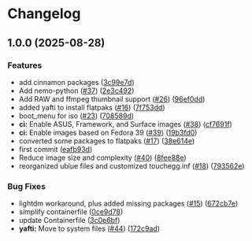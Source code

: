 # Changelog

## 1.0.0 (2025-08-28)


### Features

* add cinnamon packages ([3c99e7d](https://github.com/smCloudInTheSky/cinnamon/commit/3c99e7d987951cf10122f32f14abf38c827a71e4))
* Add nemo-python ([#37](https://github.com/smCloudInTheSky/cinnamon/issues/37)) ([2e3c492](https://github.com/smCloudInTheSky/cinnamon/commit/2e3c49223b6e2b58c85a00848463fda46be09ea0))
* Add RAW and ffmpeg thumbnail support ([#26](https://github.com/smCloudInTheSky/cinnamon/issues/26)) ([96ef0dd](https://github.com/smCloudInTheSky/cinnamon/commit/96ef0dd661c5eb51ecbf85153307c24a7c38fd53))
* added yafti to install flatpaks ([#16](https://github.com/smCloudInTheSky/cinnamon/issues/16)) ([7f753dd](https://github.com/smCloudInTheSky/cinnamon/commit/7f753dd9e029d60d466ea7eff0a01708bbf89a60))
* boot_menu for iso ([#23](https://github.com/smCloudInTheSky/cinnamon/issues/23)) ([708589d](https://github.com/smCloudInTheSky/cinnamon/commit/708589d6e02ad7131351eabdb3d8063618266ca9))
* **ci:** Enable ASUS, Framework, and Surface images ([#38](https://github.com/smCloudInTheSky/cinnamon/issues/38)) ([cf7691f](https://github.com/smCloudInTheSky/cinnamon/commit/cf7691fc11c61ef9e053fe846020db1fb189e733))
* **ci:** Enable images based on Fedora 39 ([#39](https://github.com/smCloudInTheSky/cinnamon/issues/39)) ([19b3fd0](https://github.com/smCloudInTheSky/cinnamon/commit/19b3fd047b92389b0df7be74afb5e3b93805db2c))
* converted some packages to flatpaks ([#17](https://github.com/smCloudInTheSky/cinnamon/issues/17)) ([38e614e](https://github.com/smCloudInTheSky/cinnamon/commit/38e614ebac0f06a2d971fc80a3deb7dbcd994f4e))
* first commit ([eafb93d](https://github.com/smCloudInTheSky/cinnamon/commit/eafb93dd2dda68f90c56be03d79ace848b7b6255))
* Reduce image size and complexity ([#40](https://github.com/smCloudInTheSky/cinnamon/issues/40)) ([8fee88e](https://github.com/smCloudInTheSky/cinnamon/commit/8fee88e9cc76e4e73c8b9f6cea40dc1e14dc3321))
* reorganized ublue files and customized touchegg.inf ([#18](https://github.com/smCloudInTheSky/cinnamon/issues/18)) ([793562e](https://github.com/smCloudInTheSky/cinnamon/commit/793562e89a97796b186d9a92b00561af38430cff))


### Bug Fixes

* lightdm workaround, plus added missing packages ([#15](https://github.com/smCloudInTheSky/cinnamon/issues/15)) ([672cb7e](https://github.com/smCloudInTheSky/cinnamon/commit/672cb7e9c7e4c9ce1ab6e7b34532bfef38727bad))
* simplify containerfile ([0ce9d78](https://github.com/smCloudInTheSky/cinnamon/commit/0ce9d7856c96b03a465d079d7aa3415320ea0a76))
* update Containerfile ([3c0e6bf](https://github.com/smCloudInTheSky/cinnamon/commit/3c0e6bfa3c5495428e162bb75a256898b5425edc))
* **yafti:** Move to system files ([#44](https://github.com/smCloudInTheSky/cinnamon/issues/44)) ([172c9ad](https://github.com/smCloudInTheSky/cinnamon/commit/172c9ad5382794b38c245476fc83d43ae24b71a1))
